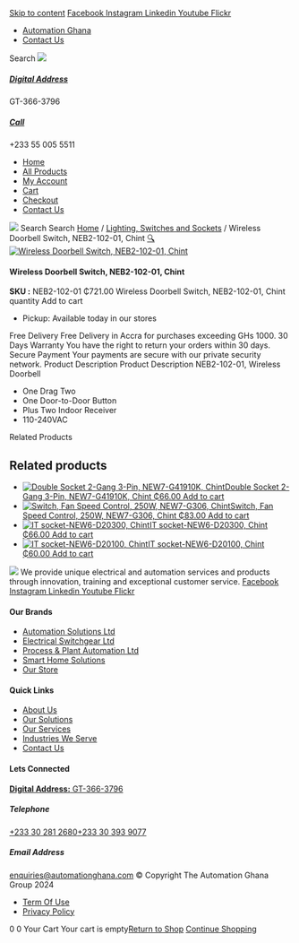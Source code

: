 [Skip to content](https://store.automationghana.com/product/wireless-doorbell-switch-2/#content)
[ Facebook ](https://www.facebook.com/automationgh/) [ Instagram ](https://www.instagram.com/automationgh/) [ Linkedin ](https://www.linkedin.com/company/the-automation-ghana-limited/) [ Youtube ](https://www.youtube.com/channel/UCurrRDUSm5oIW39VXjn1u0w) [ Flickr ](https://www.flickr.com/photos/181794037@N07/)
  * [ Automation Ghana ](https://automationghana.com)
  * [ Contact Us ](https://store.automationghana.com/contact/)


Search
[ ![](https://store.automationghana.com/wp-content/uploads/2024/04/Website-TAGG-Logo-BLUE.png) ](https://store.automationghana.com/)
[ ](https://maps.app.goo.gl/m4xeaagWCNbLk4jM6)
#####  [ Digital Address ](https://maps.app.goo.gl/m4xeaagWCNbLk4jM6)
GT-366-3796 
[ ](tel:+233550055511)
#####  [ Call ](tel:+233550055511)
+233 55 005 5511 
  * [Home](https://store.automationghana.com/)
  * [All Products](https://store.automationghana.com/shop/)
  * [My Account](https://store.automationghana.com/my-account/)
  * [Cart](https://store.automationghana.com/cart/)
  * [Checkout](https://store.automationghana.com/checkout/)
  * [Contact Us](https://store.automationghana.com/contact/)


[![](https://store.automationghana.com/wp-content/uploads/2024/04/AutomationGhana_logo_white.png)](https://store.automationghana.com)
Search
Search
[Home](https://store.automationghana.com) / [Lighting, Switches and Sockets](https://store.automationghana.com/product-category/lighting-switches-and-sockets/) / Wireless Doorbell Switch, NEB2-102-01, Chint
[🔍](https://store.automationghana.com/product/wireless-doorbell-switch-2/)
[![Wireless Doorbell Switch, NEB2-102-01, Chint](https://store.automationghana.com/wp-content/uploads/2021/03/NEB2-102-01.jpg)](https://store.automationghana.com/wp-content/uploads/2021/03/NEB2-102-01.jpg)
####  Wireless Doorbell Switch, NEB2-102-01, Chint 
**SKU :** NEB2-102-01 
₵721.00
Wireless Doorbell Switch, NEB2-102-01, Chint quantity
Add to cart
  * Pickup: Available today in our stores


Free Delivery 
Free Delivery in Accra for purchases exceeding GHs 1000. 
30 Days Warranty 
You have the right to return your orders within 30 days. 
Secure Payment 
Your payments are secure with our private security network. 
Product Description
Product Description
NEB2-102-01, Wireless Doorbell 
  * One Drag Two
  * One Door-to-Door Button
  * Plus Two Indoor Receiver
  * 110-240VAC


Related Products 
## Related products
  * [![Double Socket 2-Gang 3-Pin, NEW7-G41910K, Chint](https://store.automationghana.com/wp-content/uploads/2020/04/SOCKET-2-300x300.jpg)Double Socket 2-Gang 3-Pin, NEW7-G41910K, Chint ₵66.00 ](https://store.automationghana.com/product/double-socket-new7-g41910k-chint/)
[Add to cart](https://store.automationghana.com/product/wireless-doorbell-switch-2/?add-to-cart=1540)
  * [![Switch, Fan Speed Control, 250W, NEW7-G306, Chint](https://store.automationghana.com/wp-content/uploads/2020/04/fan-speed-300x300.jpg)Switch, Fan Speed Control, 250W, NEW7-G306, Chint ₵83.00 ](https://store.automationghana.com/product/switch-new7-g306-chint/)
[Add to cart](https://store.automationghana.com/product/wireless-doorbell-switch-2/?add-to-cart=1538)
  * [![IT socket-NEW6-D20300, Chint](https://store.automationghana.com/wp-content/uploads/2020/04/TELEPHONE-300x300.jpg)IT socket-NEW6-D20300, Chint ₵66.00 ](https://store.automationghana.com/product/it-socket-new6-d20300-chint/)
[Add to cart](https://store.automationghana.com/product/wireless-doorbell-switch-2/?add-to-cart=1516)
  * [![IT socket-NEW6-D20100, Chint](https://store.automationghana.com/wp-content/uploads/2020/04/DATA-Socket-1-1-300x300.jpg)IT socket-NEW6-D20100, Chint ₵60.00 ](https://store.automationghana.com/product/it-socket-new6-d20100-chint/)
[Add to cart](https://store.automationghana.com/product/wireless-doorbell-switch-2/?add-to-cart=1515)


![](https://store.automationghana.com/wp-content/uploads/2024/04/AutomationGhana_logo_white.png)
We provide unique electrical and automation services and products through innovation, training and exceptional customer service.
[ Facebook ](https://www.facebook.com/automationgh/) [ Instagram ](https://www.instagram.com/automationgh/) [ Linkedin ](https://www.linkedin.com/company/the-automation-ghana-limited/) [ Youtube ](https://www.youtube.com/channel/UCurrRDUSm5oIW39VXjn1u0w) [ Flickr ](https://www.flickr.com/photos/181794037@N07/)
#### Our Brands
  * [ Automation Solutions Ltd ](https://store.automationghana.com/product/wireless-doorbell-switch-2/)
  * [ Electrical Switchgear Ltd ](https://store.automationghana.com/product/wireless-doorbell-switch-2/)
  * [ Process & Plant Automation Ltd ](https://store.automationghana.com/product/wireless-doorbell-switch-2/)
  * [ Smart Home Solutions ](https://store.automationghana.com/product/wireless-doorbell-switch-2/)
  * [ Our Store ](https://store.automationghana.com/product/wireless-doorbell-switch-2/)


#### Quick Links
  * [ About Us ](https://store.automationghana.com/product/wireless-doorbell-switch-2/)
  * [ Our Solutions ](https://store.automationghana.com/product/wireless-doorbell-switch-2/)
  * [ Our Services ](https://store.automationghana.com/product/wireless-doorbell-switch-2/)
  * [ Industries We Serve ](https://store.automationghana.com/product/wireless-doorbell-switch-2/)
  * [ Contact Us ](https://store.automationghana.com/product/wireless-doorbell-switch-2/)


#### Lets Connected
[**Digital Address:** GT-366-3796](https://maps.app.goo.gl/m4xeaagWCNbLk4jM6)
#####  Telephone 
[ +233 30 281 2680](tel:+233302812680)[+233 30 393 9077](https://store.automationghana.com/product/wireless-doorbell-switch-2/+233303939077)
#####  Email Address 
enquiries@automationghana.com 
© Copyright The Automation Ghana Group 2024
  * [ Term Of Use ](https://store.automationghana.com/product/wireless-doorbell-switch-2/)
  * [ Privacy Policy ](https://store.automationghana.com/product/wireless-doorbell-switch-2/)


0
0
Your Cart
Your cart is empty[Return to Shop](https://store.automationghana.com/shop/)
[Continue Shopping](https://store.automationghana.com/product/wireless-doorbell-switch-2/)
